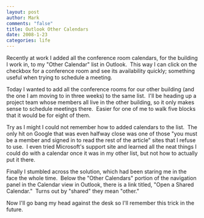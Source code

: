 ```yaml
--- 
layout: post
author: Mark
comments: "false"
title: Outlook Other Calendars
date: 2008-1-23
categories: life
---
```

Recently at work I added all the conference room calendars, for the building I work in, to my "Other Calendar" list in Outlook.  This way I can click on the checkbox for a conference room and see its availability quickly; something useful when trying to schedule a meeting.

Today I wanted to add all the conference rooms for our other building (and the one I am moving to in three weeks) to the same list.  I'll be heading up a project team whose members all live in the other building, so it only makes sense to schedule meetings there.  Easier for one of me to walk five blocks that it would be for eight of them.

Try as I might I could not remember how to added calendars to the list.  The only hit on Google that was even halfway close was one of those "you must be a member and signed in to read the rest of the article" sites that I refuse to use.  I even tried Microsoft's support site and learned all the neat things I could do with a calendar once it was in my other list, but not how to actually put it there.

Finally I stumbled across the solution, which had been staring me in the face the whole time.  Below the "Other Calendars" portion of the navigation panel in the Calendar view in Outlook, there is a link titled, "Open a Shared Calendar."  Turns out by "shared" they mean "other."

Now I'll go bang my head against the desk so I'll remember this trick in the future.
